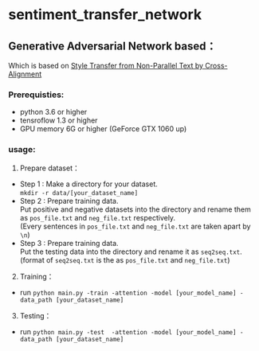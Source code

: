 # sentiment_transfer_network

## Generative Adversarial Network based：

Which is based on [Style Transfer from Non-Parallel Text by Cross-Alignment](https://arxiv.org/abs/1705.09655)

### Prerequisties:
  - python 3.6 or higher
  - tensroflow 1.3 or higher
  - GPU memory 6G or higher (GeForce GTX 1060 up)
  
### usage:
1. Prepare dataset：
- Step 1 : Make a directory for your dataset. <br>
`mkdir -r data/[your_dataset_name]`
- Step 2 : Prepare training data. <br>
Put positive and negative datasets into the directory and rename them as `pos_file.txt` and `neg_file.txt` respectively.<br>
(Every sentences in `pos_file.txt` and `neg_file.txt` are taken apart by `\n`)
- Step 3 : Prepare training data. <br>
Put the testing data into the directory and rename it as `seq2seq.txt`.<br>
(format of `seq2seq.txt` is the as `pos_file.txt` and `neg_file.txt`)


2. Training：
- run `python main.py -train -attention -model [your_model_name] -data_path [your_dataset_name]`
3. Testing：
- run `python main.py -test  -attention -model [your_model_name] -data_path [your_dataset_name]`
  


